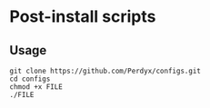 # Post-install scripts

## Usage

```
git clone https://github.com/Perdyx/configs.git
cd configs
chmod +x FILE
./FILE
```
